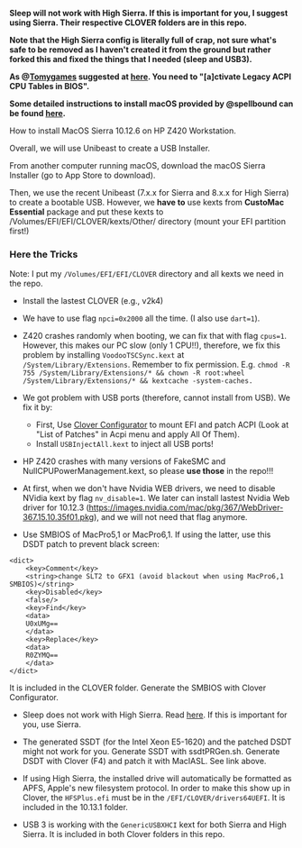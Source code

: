**Sleep will not work with High Sierra. If this is important for you, I suggest using Sierra. Their respective CLOVER folders are in this repo.**

**Note that the High Sierra config is literally full of crap, not sure what's safe to be removed as I haven't created it from the ground but rather forked this and fixed the things that I needed (sleep and USB3).**

**As @[Tomygames](https://github.com/Tomygames) suggested at [here](https://github.com/NTT123/Hackintosh-HP-Z420-MacOS-High-Sierra-10.13/issues/5#issuecomment-368083010). You need to "[a]ctivate Legacy ACPI CPU Tables in BIOS".**

**Some detailed instructions to install macOS provided by @spellbound can be found [here](https://github.com/NTT123/Hackintosh-HP-Z420-MacOS-High-Sierra-10.13/issues/5#issuecomment-399620392).** 

How to install MacOS Sierra 10.12.6 on HP Z420 Workstation.

Overall, we will use Unibeast to create a USB Installer.

From another computer running macOS, download the macOS Sierra Installer (go to App Store to download).

Then, we use the recent Unibeast (7.x.x for Sierra and 8.x.x for High Sierra) to create a bootable USB. However, we **have to** use kexts from **CustoMac Essential** package and put these kexts to /Volumes/EFI/EFI/CLOVER/kexts/Other/ directory (mount your EFI partition first!)

### Here the Tricks

Note: I put my `/Volumes/EFI/EFI/CLOVER` directory and all kexts we need in the repo.

- Install the lastest CLOVER (e.g., v2k4)

- We have to use flag `npci=0x2000` all the time. (I also use `dart=1`).

- Z420 crashes randomly when booting, we can fix that with flag `cpus=1`. However, this makes our PC slow (only 1 CPU!!), therefore, we fix this problem by installing `VoodooTSCSync.kext` at `/System/Library/Extensions`. Remember to fix permission. E.g.
`chmod -R 755 /System/Library/Extensions/* && chown -R root:wheel /System/Library/Extensions/* && kextcache -system-caches.`

- We got problem with USB ports (therefore, cannot install from USB). We fix it by:
  + First, Use [Clover Configurator](https://mackie100projects.altervista.org/download-clover-configurator/) to mount EFI and patch ACPI (Look at "List of Patches" in Acpi menu and apply All Of Them).
  + Install `USBInjectAll.kext` to inject all USB ports!

- HP Z420 crashes with many versions of FakeSMC and NullCPUPowerManagement.kext, so please **use those** in the repo!!!

- At first, when we don't have Nvidia WEB drivers, we need to disable NVidia kext by flag `nv_disable=1`. We later can install lastest Nvidia Web driver for 10.12.3
(https://images.nvidia.com/mac/pkg/367/WebDriver-367.15.10.35f01.pkg), and we will not need that flag anymore.

- Use SMBIOS of MacPro5,1 or MacPro6,1. If using the latter, use this DSDT patch to prevent black screen:
```
<dict>
	<key>Comment</key>
	<string>change SLT2 to GFX1 (avoid blackout when using MacPro6,1 SMBIOS)</string>
	<key>Disabled</key>
	<false/>
	<key>Find</key>
	<data>
	U0xUMg==
	</data>
	<key>Replace</key>
	<data>
	R0ZYMQ==
	</data>
</dict>
```
It is included in the CLOVER folder. Generate the SMBIOS with Clover Configurator.

- Sleep does not work with High Sierra. Read [here](https://www.tonymacx86.com/threads/hp-z420-first-attempt.211479/page-3). If this is important for you, use Sierra.

- The generated SSDT (for the Intel Xeon E5-1620) and the patched DSDT might not work for you. Generate SSDT with ssdtPRGen.sh. Generate DSDT with Clover (F4) and patch it with MacIASL. See link above.

- If using High Sierra, the installed drive will automatically be formatted as APFS, Apple's new filesystem protocol. In order to make this show up in Clover, the `HFSPlus.efi` must be in the `/EFI/CLOVER/drivers64UEFI`. It is included in the 10.13.1 folder.

- USB 3 is working with the `GenericUSBXHCI` kext for both Sierra and High Sierra. It is included in both Clover folders in this repo.